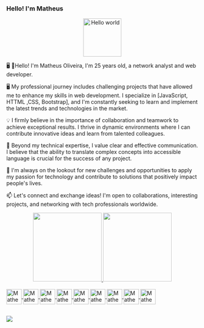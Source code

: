 ###  Hello! I'm Matheus
<p align="center">
  <img height="100" alt="Hello world" src="https://i0.wp.com/polekon.org/wp-content/uploads/2021/12/hello_world_title3.gif?resize=700%2C239&ssl=1">
</p>


🖥️ 👋Hello! I'm Matheus Oliveira, I'm 25 years old, a network analyst and web developer.

🖥️ My professional journey includes challenging projects that have allowed me to enhance my skills in web development. I specialize in [JavaScript, HTTML ,CSS, Bootstrap], and I'm constantly seeking to learn and implement the latest trends and technologies in the market.

💡 I firmly believe in the importance of collaboration and teamwork to achieve exceptional results. I thrive in dynamic environments where I can contribute innovative ideas and learn from talented colleagues.

🌟 Beyond my technical expertise, I value clear and effective communication. I believe that the ability to translate complex concepts into accessible language is crucial for the success of any project.

🚀 I'm always on the lookout for new challenges and opportunities to apply my passion for technology and contribute to solutions that positively impact people's lives.

📫 Let's connect and exchange ideas! I'm open to collaborations, interesting projects, and networking with tech professionals worldwide.


<div align="center">
  <a href="https://github.com/MatheusNxt25">
  <img height="180em" src="https://github-readme-stats.vercel.app/api?username=MatheusNxt25&show_icons=true&theme=cobalt&include_all_commits=true&count_private=true"/>
  <img height="180em" src="https://github-readme-stats.vercel.app/api/top-langs/?username=MatheusNxt25&layout=compact&langs_count=7&theme=cobalt"/>
</div>
 
<div style="display: inline_block"><br>
  <img align="center" alt="Matheus-Js" height="40" width="40" src="https://cdn.jsdelivr.net/gh/devicons/devicon/icons/javascript/javascript-original.svg" >
  <img align="center" alt="Matheus-React" height="40" width="40" src="https://cdn.jsdelivr.net/gh/devicons/devicon/icons/react/react-original.svg" >
  <img align="center" alt="Matheus-HTML" height="40" width="40" src="https://cdn.jsdelivr.net/gh/devicons/devicon/icons/html5/html5-original.svg" >
  <img align="center" alt="Matheus-CSS" height="40" width="40" src="https://cdn.jsdelivr.net/gh/devicons/devicon/icons/css3/css3-original.svg" >
  <img align="center" alt="Matheus-figma" height="40" width="40" src="https://cdn.jsdelivr.net/gh/devicons/devicon/icons/figma/figma-original.svg" >
  <img align="center" alt="Matheus-Github" height="40" width="40" src="https://cdn.jsdelivr.net/gh/devicons/devicon/icons/github/github-original-wordmark.svg" >
  <img align="center" alt="Matheus-Vscode" height="40" width="40" src="https://cdn.jsdelivr.net/gh/devicons/devicon/icons/vscode/vscode-original-wordmark.svg" >
  <img align="center" alt="Matheus-Java" height="40" width="40" src="https://cdn.jsdelivr.net/gh/devicons/devicon/icons/bootstrap/bootstrap-original.svg" >
  <img align="center" alt="Matheus-MySQL" height="40" width="40" src="https://cdn.jsdelivr.net/gh/devicons/devicon/icons/mysql/mysql-original.svg"/>
</div>
  
##

<div>
      <a href="https://www.linkedin.com/in/matheus-oliveira-251a06154/" target="_blank"><img src="https://img.shields.io/badge/-LinkedIn-%230077B5?style =for-the-badge&logo=linkedin&logoColor=white" target="_blank"></a>
 
</div>
<br></br>




    




